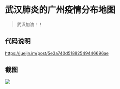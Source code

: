 # 武汉肺炎的广州疫情分布地图
> 武汉加油！！

## 代码说明

https://juejin.im/post/5e3a740d51882549446696ae

## 截图

![](https://user-gold-cdn.xitu.io/2020/2/5/17014760e1355060?w=750&h=1334&f=jpeg&s=115047)
